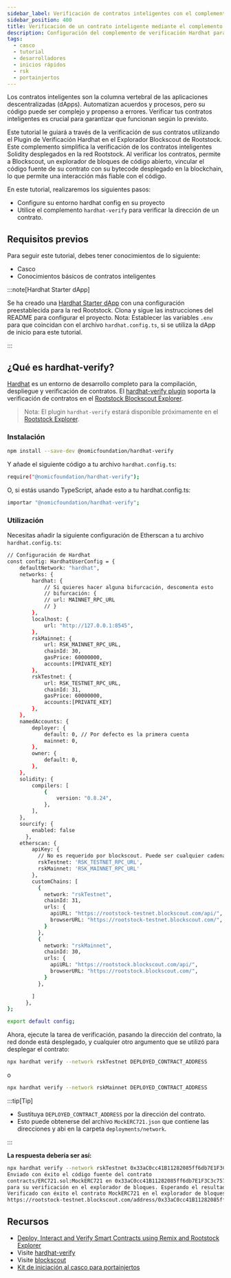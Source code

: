 ```yaml
---
sidebar_label: Verificación de contratos inteligentes con el complemento Hardhat Verify
sidebar_position: 400
title: Verificación de un contrato inteligente mediante el complemento de verificación Hardhat
description: Configuración del complemento de verificación Hardhat para Rootstock
tags:
  - casco
  - tutorial
  - desarrolladores
  - inicios rápidos
  - rsk
  - portainjertos
---
```


Los contratos inteligentes son la columna vertebral de las aplicaciones descentralizadas (dApps). Automatizan acuerdos y procesos, pero su código puede ser complejo y propenso a errores. Verificar tus contratos inteligentes es crucial para garantizar que funcionan según lo previsto.

Este tutorial le guiará a través de la verificación de sus contratos utilizando el Plugin de Verificación Hardhat en el Explorador Blockscout de Rootstock. Este complemento simplifica la verificación de los contratos inteligentes Solidity desplegados en la red Rootstock. Al verificar los contratos, permite a Blockscout, un explorador de bloques de código abierto, vincular el código fuente de su contrato con su bytecode desplegado en la blockchain, lo que permite una interacción más fiable con el código.

En este tutorial, realizaremos los siguientes pasos:

- Configure su entorno hardhat config en su proyecto
- Utilice el complemento `hardhat-verify` para verificar la dirección de un contrato.

## Requisitos previos

Para seguir este tutorial, debes tener conocimientos de lo siguiente:

- Casco
- Conocimientos básicos de contratos inteligentes

:::note[Hardhat Starter dApp]

Se ha creado una [Hardhat Starter dApp](https://github.com/rsksmart/rootstock-hardhat-starterkit) con una configuración preestablecida para la red Rootstock. Clona y sigue las instrucciones del README para configurar el proyecto. Nota: Establecer las variables `.env` para que coincidan con el archivo `hardhat.config.ts`, si se utiliza la dApp de inicio para este tutorial.

:::

## ¿Qué es hardhat-verify?

[Hardhat](https://hardhat.org/) es un entorno de desarrollo completo para la compilación, despliegue y verificación de contratos.
El [hardhat-verify plugin](https://hardhat.org/hardhat-runner/plugins/nomicfoundation-hardhat-verify) soporta la verificación de contratos en el [Rootstock Blockscout Explorer](https://rootstock.blockscout.com/).

> Nota: El plugin `hardhat-verify` estará disponible próximamente en el [Rootstock Explorer](https://explorer.rootstock.io/).

### Instalación

```bash
npm install --save-dev @nomicfoundation/hardhat-verify
```

Y añade el siguiente código a tu archivo `hardhat.config.ts`:

```bash
require("@nomicfoundation/hardhat-verify");
```

O, si estás usando TypeScript, añade esto a tu hardhat.config.ts:

```bash
importar "@nomicfoundation/hardhat-verify";
```

### Utilización

Necesitas añadir la siguiente configuración de Etherscan a tu archivo `hardhat.config.ts`:

```bash
// Configuración de Hardhat
const config: HardhatUserConfig = {
    defaultNetwork: "hardhat",
    networks: {
        hardhat: {
            // Si quieres hacer alguna bifurcación, descomenta esto
            // bifurcación: {
            // url: MAINNET_RPC_URL
            // }
        },
        localhost: {
            url: "http://127.0.0.1:8545",
        },
        rskMainnet: {
            url: RSK_MAINNET_RPC_URL,
            chainId: 30,
            gasPrice: 60000000,
			accounts:[PRIVATE_KEY]
        },
        rskTestnet: {
            url: RSK_TESTNET_RPC_URL, 
            chainId: 31,
            gasPrice: 60000000,
			accounts:[PRIVATE_KEY]
        },
    },
    namedAccounts: {
        deployer: {
            default: 0, // Por defecto es la primera cuenta
            mainnet: 0,
        },
        owner: {
            default: 0,
        },
    },
    solidity: {
        compilers: [
            {
                version: "0.8.24",
            },
        ],
    },
    sourcify: {
        enabled: false
      },      
    etherscan: {    
        apiKey: {
          // No es requerido por blockscout. Puede ser cualquier cadena no vacía
          rskTestnet: 'RSK_TESTNET_RPC_URL',
          rskMainnet: 'RSK_MAINNET_RPC_URL'
        },
        customChains: [
          {
            network: "rskTestnet",
            chainId: 31,
            urls: {
              apiURL: "https://rootstock-testnet.blockscout.com/api/",
              browserURL: "https://rootstock-testnet.blockscout.com/",
            }
          },
          {
            network: "rskMainnet",
            chainId: 30,
            urls: {
              apiURL: "https://rootstock.blockscout.com/api/",
              browserURL: "https://rootstock.blockscout.com/",
            }
          },

        ]
      },
};

export default config;
```

Ahora, ejecute la tarea de verificación, pasando la dirección del contrato,
la red donde está desplegado, y cualquier otro argumento que se utilizó para desplegar el contrato:

```bash
npx hardhat verify --network rskTestnet DEPLOYED_CONTRACT_ADDRESS
```

o

```bash
npx hardhat verify --network rskMainnet DEPLOYED_CONTRACT_ADDRESS
```

:::tip\[Tip]

- Sustituya `DEPLOYED_CONTRACT_ADDRESS` por la dirección del contrato.
- Esto puede obtenerse del archivo `MockERC721.json` que contiene las direcciones y abi en la carpeta `deployments/network`.

:::

**La respuesta debería ser así:**

```bash
npx hardhat verify --network rskTestnet 0x33aC0cc41B11282085ff6db7E1F3C3c757143722 
Enviado con éxito el código fuente del contrato
contracts/ERC721.sol:MockERC721 en 0x33aC0cc41B11282085ff6db7E1F3C3c757143722
para su verificación en el explorador de bloques. Esperando el resultado de la verificación...
Verificado con éxito el contrato MockERC721 en el explorador de bloques.
https://rootstock-testnet.blockscout.com/address/0x33aC0cc41B11282085ff6db7E1F3C3c757143722#code
```

## Recursos

- [Deploy, Interact and Verify Smart Contracts using Remix and Rootstock Explorer](/developers/quickstart/remix/)
- Visite [hardhat-verify](https://hardhat.org/hardhat-runner/plugins/nomicfoundation-hardhat-verify#hardhat-verify)
- Visite [blockscout](https://docs.blockscout.com/for-users/verifying-a-smart-contract/hardhat-verification-plugin)
- [Kit de iniciación al casco para portainjertos](https://github.com/rsksmart/rootstock-hardhat-starterkit)